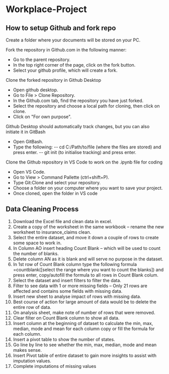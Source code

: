# Workplace-Project

## How to setup Github and fork repo
Create a folder where your documents will be stored on your PC.

Fork the repository in Github.com in the following manner:
- Go to the parent repository.
- In the top right corner of the page, click on the fork button.
- Select your github profile, which will create a fork.

Clone the forked repository in Github Desktop
- Open github desktop.
- Go to File > Clone Repository.
- In the Github.com tab, find the repository you have just forked.
- Select the repository and choose a local path for cloning, then click on clone.
- Click on "For own purpose".

Github Desktop should automatically track changes, but you can also initiate it in GitBash
- Open GitBash.
- Type the following:
-- cd C:/Path/to/file (where the files are stored) and press enter.
-- git init (to initialise tracking) and press enter.

Clone the Github repository in VS Code to work on the .ipynb file for coding
- Open VS Code.
- Go to View > Command Pallette (ctrl+shift+P).
- Type Git:Clone and select your repository.
- Choose a folder on your computer where you want to save your project.
- Once cloned, open the folder in VS code

## Data Cleaning Process
1.  Download the Excel file and clean data in excel.
2.  Create a copy of the worksheet in the same workbook – rename the new worksheet to insurance_claims clean.
3.  Select the entire dataset, and move it down a couple of rows to create some space to work in.
4.  In Column AO insert heading Count Blank – which will be used to count the number of blanks.
5.  Delete column AN as it is blank and will serve no purpose in the dataset.
6.  In 1st row of Count Blank column type the following formula =countblank([select the range where you want to count the blanks]) and press enter, copy/autofill the formula to all rows in Count Blank colum.
7.  Select the dataset and insert filters to filter the data.
8.  Filter to see data with 1 or more missing fields – Only 21 rows are affected and contains some fields with missing data.
9.  Insert new sheet to analyse impact of rows with missing data.
10. Best course of action for large amount of data would be to delete the entire row of data.
11. On analysis sheet, make note of number of rows that were removed.
12. Clear filter on Count Blank column to show all data.
13. Insert column at the beginning of dataset to calculate the min, max, median, mode and mean for each column copy or fill the formula for each column.
14. Insert a pivot table to show the number of states.
15. Go line by line to see whether the min, max, median, mode and mean makes sense.
16. Insert Pivot table of entire dataset to gain more insights to assist with imputation values.
17. Complete imputations of missing values



